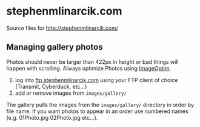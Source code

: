 stephenmlinarcik.com
====================

Source files for http://stephenmlinarcik.com/

## Managing gallery photos
Photos should never be larger than 422px in height or bad things will happen with scrolling. Always optimize Photos using [ImageOptim](https://imageoptim.com/).

1. log into [ftp.stephenmlinarcik.com](ftp.stephenmlinarcik.com) using your FTP client of choice (Transmit, Cyberduck, etc...)
2. add or remove images from `images/gallery/`

The gallery pulls the images from the `images/gallery/` directory in order by file name. If you want photos to appear in an order use numbered names (e.g. 01Photo.jpg 02Photo.jpg etc...).
